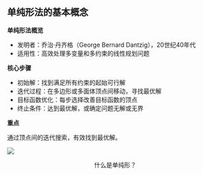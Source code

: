 ## 单纯形法的基本概念

<div grid="~ cols-2 gap-4">

<div class="mt-5 text-sm">

**单纯形法概览**

- 发明者：乔治·丹齐格（George Bernard Dantzig），20世纪40年代
- 适用性：高效处理多变量和多约束的线性规划问题

**核心步骤**

- 初始解：找到满足所有约束的起始可行解
- 迭代过程：在多边形或多面体顶点间移动，寻找最优解
- 目标函数优化：每步选择改善目标函数的顶点
- 终止条件：达到最优解，或确定问题无解或无界

**重点**

通过顶点间的迭代搜索，有效找到最优解。

</div>

<div text-sm>

![](https://vip2.loli.io/2023/12/05/9yGVpZ1trKkXbFP.webp)

<center>什么是单纯形？</center>

</div>


</div>
